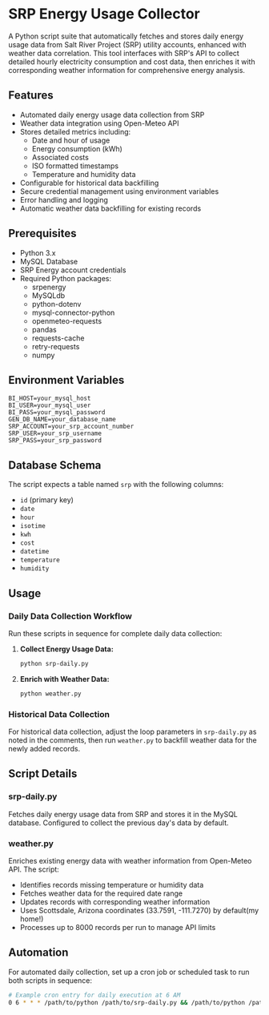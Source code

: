 # SRP Energy Usage Collector

A Python script suite that automatically fetches and stores daily energy usage data from Salt River Project (SRP) utility accounts, enhanced with weather data correlation. This tool interfaces with SRP's API to collect detailed hourly electricity consumption and cost data, then enriches it with corresponding weather information for comprehensive energy analysis.

## Features
- Automated daily energy usage data collection from SRP
- Weather data integration using Open-Meteo API
- Stores detailed metrics including:
  - Date and hour of usage
  - Energy consumption (kWh)
  - Associated costs
  - ISO formatted timestamps
  - Temperature and humidity data
- Configurable for historical data backfilling
- Secure credential management using environment variables
- Error handling and logging
- Automatic weather data backfilling for existing records

## Prerequisites
- Python 3.x
- MySQL Database
- SRP Energy account credentials
- Required Python packages:
  - srpenergy
  - MySQLdb
  - python-dotenv
  - mysql-connector-python
  - openmeteo-requests
  - pandas
  - requests-cache
  - retry-requests
  - numpy

## Environment Variables
```
BI_HOST=your_mysql_host
BI_USER=your_mysql_user
BI_PASS=your_mysql_password
GEN_DB_NAME=your_database_name
SRP_ACCOUNT=your_srp_account_number
SRP_USER=your_srp_username
SRP_PASS=your_srp_password
```

## Database Schema
The script expects a table named `srp` with the following columns:
- `id` (primary key)
- `date`
- `hour`
- `isotime`
- `kwh`
- `cost`
- `datetime`
- `temperature`
- `humidity`

## Usage

### Daily Data Collection Workflow
Run these scripts in sequence for complete daily data collection:

1. **Collect Energy Usage Data:**
   ```bash
   python srp-daily.py
   ```

2. **Enrich with Weather Data:**
   ```bash
   python weather.py
   ```

### Historical Data Collection
For historical data collection, adjust the loop parameters in `srp-daily.py` as noted in the comments, then run `weather.py` to backfill weather data for the newly added records.

## Script Details

### srp-daily.py
Fetches daily energy usage data from SRP and stores it in the MySQL database. Configured to collect the previous day's data by default.

### weather.py
Enriches existing energy data with weather information from Open-Meteo API. The script:
- Identifies records missing temperature or humidity data
- Fetches weather data for the required date range
- Updates records with corresponding weather information
- Uses Scottsdale, Arizona coordinates (33.7591, -111.7270) by default(my home!)
- Processes up to 8000 records per run to manage API limits

## Automation
For automated daily collection, set up a cron job or scheduled task to run both scripts in sequence:
```bash
# Example cron entry for daily execution at 6 AM
0 6 * * * /path/to/python /path/to/srp-daily.py && /path/to/python /path/to/weather.py
```